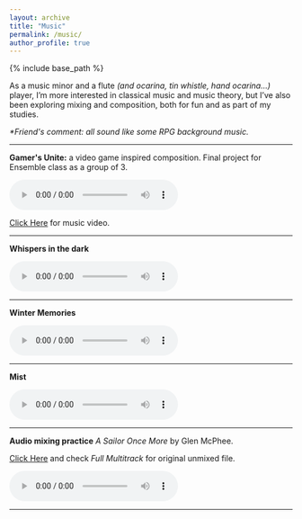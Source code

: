```yaml
---
layout: archive
title: "Music"
permalink: /music/
author_profile: true
---
```


{% include base_path %}

As a music minor and a flute *(and ocarina, tin whistle, hand ocarina…)* player, I’m more interested in classical music and music theory, but I’ve also been exploring  mixing and composition, both for fun and as part of my studies.

*\*Friend's comment: all sound like some RPG background music.* 

---

**Gamer's Unite:** a video game inspired composition. Final project for Ensemble class as a group of 3.

<audio controls>
    <source src="/musics/gamers_unite.mp3" type="audio/mpeg">
</audio>

[Click Here](https://www.youtube.com/watch?v=WDKm5-hKiqQ) for music video.

---

**Whispers in the dark**

<audio controls>
    <source src="/musics/whispers_in_the_dark.mp3" type="audio/mpeg">
</audio>

---

**Winter Memories**

<audio controls>
    <source src="/musics/winter_memories.mp3" type="audio/mpeg">
</audio>

---

**Mist**
 
<audio controls>
    <source src="/musics/mist.mp3" type="audio/mpeg">
</audio>

---

**Audio mixing practice** *A Sailor Once More* by Glen McPhee.  

[Click Here](https://cambridge-mt.com/ms/mtk/#GlenMcPhee) and check *Full Multitrack* for original unmixed file.

<audio controls>
    <source src="/musics/a_sailor_once_more.wav" type="audio/mpeg">
</audio>

---
